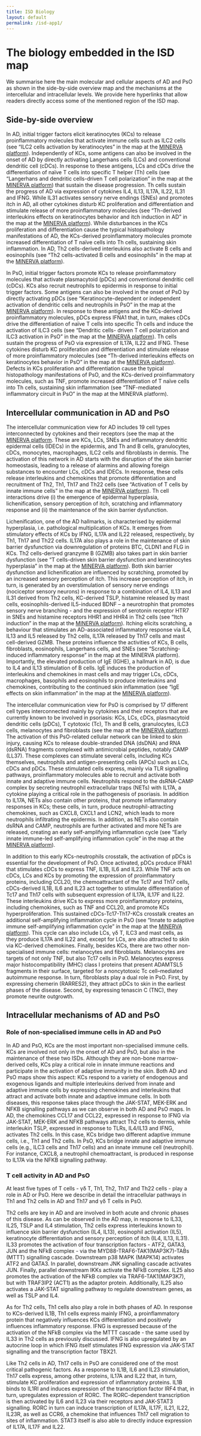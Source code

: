 ```yaml
--- 
title: ISD Biology
layout: default 
permalink: /isd-app1/
--- 
```


# The biology embedded in the ISD map
We summarise here the main molecular and cellular aspects of AD and PsO as shown in the side-by-side overview map and the mechanisms at the intercellular and intracellular levels. We provide here hyperlinks that allow readers directly access some of the mentioned region of the ISD map.

## Side-by-side overview
In AD, initial trigger factors elicit keratinocytes (KCs) to release proinflammatory molecules that activate immune cells such as ILC2 cells (see “ILC2 cells activation by keratinocytes” in the map at the [MINERVA platform](https://imi-biomap.elixir-luxembourg.org/minerva/index.html?id=ISD_entry_level&perfectMatch=false&modelId=400&backgroundId=626&x=3397&y=1908&z=4&overlaysId=1415)). Independently of KCs, some antigens can also be involved in the onset of AD by directly activating Langerhans cells (LCs) and conventional dendritic cell (cDCs). In response to these antigens, LCs and cDCs drive the differentiation of naïve T cells into specific T helper (Th) cells (see “Langerhans and dendritic cells-driven T cell polarization” in the map at the [MINERVA platform](https://imi-biomap.elixir-luxembourg.org/minerva/index.html?id=ISD_entry_level&perfectMatch=false&modelId=400&backgroundId=626&x=3538&y=1832&z=4.235267671247323&overlaysId=1407)) that sustain the disease progression. Th cells sustain the progress of AD via expression of cytokines IL4, IL13, IL17A, IL22, IL31 and IFNG. While IL31 activates sensory nerve endings (SNEs) and promotes itch in AD, all other cytokines disturb KC proliferation and differentiation and stimulate release of more proinflammatory molecules (see “Th-derived interleukins effects on keratinocytes behavior and itch induction in AD” in the map at the [MINERVA platform](https://imi-biomap.elixir-luxembourg.org/minerva/index.html?id=ISD_entry_level&perfectMatch=false&modelId=400&backgroundId=626&x=3538&y=1832&z=4.235267671247323&overlaysId=1408)). While disturbances in the KCs proliferation and differentiation cause the typical histopathology manifestations of AD, the KCs-derived proinflammatory molecules promote increased differentiation of T naïve cells into Th cells, sustaining skin inflammation. In AD, Th2 cells-derived interleukins also activate B cells and eosinophils (see “Th2 cells-activated B cells and eosinophils” in the map at the [MINERVA platform](https://imi-biomap.elixir-luxembourg.org/minerva/index.html?id=ISD_entry_level&perfectMatch=false&modelId=400&backgroundId=626&x=3491&y=1767&z=5.401983080605666&overlaysId=1409)). 

In PsO, initial trigger factors promote KCs to release proinflammatory molecules that activate plasmacytoid (pDCs) and conventional dendritic cell (cDCs). KCs also recruit neutrophils to epidermis in response to initial trigger factors. Some antigens can also be involved in the onset of PsO by directly activating pDCs (see “Keratinocyte-dependent or independent activation of dendritic cells and neutrophils in PsO” in the map at the [MINERVA platform](https://imi-biomap.elixir-luxembourg.org/minerva/index.html?id=ISD_entry_level&perfectMatch=false&modelId=400&backgroundId=626&x=1214&y=1729&z=4.401983080605666&overlaysId=1410)). In response to these antigens and the KCs-derived proinflammatory molecules, pDCs express IFNA1 that, in turn, makes cDCs drive the differentiation of naïve T cells into specific Th cells and induce the activation of ILC3 cells (see “Dendritic cells- driven T cell polarization and ILC3 activation in PsO” in the map at the [MINERVA platform](https://imi-biomap.elixir-luxembourg.org/minerva/index.html?id=ISD_entry_level&perfectMatch=false&modelId=400&backgroundId=626&x=1214&y=1729&z=4.401983080605666&overlaysId=1412)). Th cells sustain the progress of PsO via expression of IL17A, IL22 and IFNG. These cytokines disturb KC proliferation and differentiation and stimulate release of more proinflammatory molecules (see “Th-derived interleukins effects on keratinocytes behavior in PsO” in the map at the [MINERVA platform](https://imi-biomap.elixir-luxembourg.org/minerva/index.html?id=ISD_entry_level&perfectMatch=false&modelId=400&backgroundId=626&x=1214&y=1729&z=4.401983080605666&overlaysId=1411)). Defects in KCs proliferation and differentiation cause the typical histopathology manifestations of PsO, and the KCs-derived proinflammatory molecules, such as TNF, promote increased differentiation of T naïve cells into Th cells, sustaining skin inflammation (see “TNF-mediated inflammatory circuit in PsO” in the map at the MINERVA platform). 

## Intercellular communication in AD and PsO
The intercellular communication view for AD includes 19 cell types interconnected by cytokines and their receptors (see the map at the [MINERVA platform](https://imi-biomap.elixir-luxembourg.org/minerva/index.html?id=ADmaps_10-02-25&perfectMatch=false&modelId=384&backgroundId=609&x=2973&y=2480.4999999989786&z=4). These are KCs, LCs, SNEs and inflammatory dendritic epidermal cells (IDECs) in the epidermis, and Th and B cells, granulocytes, cDCs, monocytes, macrophages, ILC2 cells and fibroblasts in dermis. The activation of this network in AD starts with the disruption of the skin barrier homeostasis, leading to a release of alarmins and allowing foreign substances to encounter LCs, cDCs and IDECs. In response, these cells release interleukins and chemokines that promote differentiation and recruitment of Th2, Th1, Th17 and Th22 cells (see “Activation of T cells by innate immune cells” in the map at the [MINERVA platform](https://imi-biomap.elixir-luxembourg.org/minerva/index.html?id=ADmaps_10-02-25&perfectMatch=false&modelId=384&backgroundId=609&x=2973&y=2480.4999999989786&z=4&overlaysId=1364)). Th cell interactions drive (i) the emergence of epidermal hyperplasia, lichenification, sensory perception of itch, scratching and inflammatory response and (ii) the maintenance of the skin barrier dysfunction. 

Lichenification, one of the AD hallmarks, is characterised by epidermal hyperplasia, i.e. pathological multiplication of KCs. It emerges from stimulatory effects of KCs by IFNG, IL17A and IL22 released, respectively, by Th1, Th17 and Th22 cells. IL17A also plays a role in the maintenance of skin barrier dysfunction via downregulation of proteins BTC, CLDN1 and FLG in KCs. Th2 cells-derived granzyme B (GZMB) also takes part in skin barrier dysfunction (see “T cells-driven skin barrier dysfunction and keratinocytes hyperplasia” in the map at the [MINERVA platform](https://imi-biomap.elixir-luxembourg.org/minerva/index.html?id=ADmaps_10-02-25&perfectMatch=false&modelId=384&backgroundId=609&x=3202&y=2130&z=3.8266666666666653&overlaysId=1363)). Both skin barrier dysfunction and lichenification are influenced by scratching, promoted by an increased sensory perception of itch. This increase perception of itch, in turn, is generated by an overstimulation of sensory nerve endings (nociceptor sensory neurons) in response to a combination of IL4, IL13 and IL31 derived from Th2 cells, KC-derived TSLP, histamine released by mast cells, eosinophils-derived IL5-induced BDNF – a neurotrophin that promotes sensory nerve branching - and the expression of serotonin receptor HTR7 in SNEs and histamine receptors HHR1 and HHR4 in Th2 cells (see “Itch induction” in the map at the [MINERVA platform](https://imi-biomap.elixir-luxembourg.org/minerva/index.html?id=ADmaps_10-02-25&perfectMatch=false&modelId=384&backgroundId=609&x=3202&y=2130&z=3.8266666666666653&overlaysId=1366)). Itching elicits scratching, a behaviour that stimulates an AD-associated inflammatory response via IL4, IL13 and IL5 released by Th2 cells, IL17A released by Th17 cells and mast cell-derived GZMB. These proteins influence the activities of KCs, B cells, fibroblasts, eosinophils, Langerhans cells, and SNEs (see “Scratching-induced inflammatory response” in the map at the MINERVA platform). Importantly, the elevated production of IgE (IGHE), a hallmark in AD, is due to IL4 and IL13 stimulation of B cells. IgE induces the production of interleukins and chemokines in mast cells and may trigger LCs, cDCs, macrophages, basophils and eosinophils to produce interleukins and chemokines, contributing to the continued skin inflammation (see “IgE effects on skin inflammation” in the map at the [MINERVA platform](https://imi-biomap.elixir-luxembourg.org/minerva/index.html?id=ADmaps_10-02-25&perfectMatch=false&modelId=384&backgroundId=609&x=3274&y=2296&z=3.6933333333333316&overlaysId=1361)).   

The intercellular communication view for PsO is comprised by 17 different cell types interconnected mainly by cytokines and their receptors that are currently known to be involved in psoriasis: KCs, LCs, cDCs, plasmacytoid dendritic cells (pDCs), T cytotoxic (Tc), Th and B cells, granulocytes, ILC3 cells, melanocytes and fibroblasts (see the map at the [MINERVA platform](https://imi-biomap.elixir-luxembourg.org/minerva/index.html?id=PsO_map)). The activation of this PsO-related cellular network can be linked to skin injury, causing KCs to release double-stranded DNA (dsDNA) and RNA (dsRNA) fragments complexed with antimicrobial peptides, notably CAMP (LL37). These complexes can stimulate several cells, including KCs themselves, neutrophils and antigen-presenting cells (APCs) such as LCs, cDCs and pDCs. These stimulated cells express, mainly via TLR signalling pathways, proinflammatory molecules able to recruit and activate both innate and adaptive immune cells. Neutrophils respond to the dsRNA-CAMP complex by secreting neutrophil extracellular traps (NETs) with IL17A, a cytokine playing a critical role in the pathogenesis of psoriasis.  In addition to IL17A, NETs also contain other proteins, that promote inflammatory responses in KCs; these cells, in turn, produce neutrophil-attracting chemokines, such as CXCL8, CXCL1 and LCN2, which leads to more neutrophils infiltrating the epidermis. In addition, as NETs also contain dsRNA and CAMP, neutrophils are further activated and more NETs are released, creating an early self-amplifying inflammation cycle (see “Early innate immune-led self-amplifying inflammation cycle” in the map at the [MINERVA platform](https://imi-biomap.elixir-luxembourg.org/minerva/index.html?id=PsO_map&perfectMatch=false&modelId=389&backgroundId=612&x=4866&y=2697&z=4&overlaysId=1416)). 

In addition to this early KCs-neutrophils crosstalk, the activation of pDCs is essential for the development of PsO. Once activated, pDCs produce IFNA1 that stimulates cDCs to express TNF, IL1B, IL6 and IL23. While TNF acts on cDCs, LCs and KCs by promoting the expression of proinflammatory proteins, including CCL20, the chemoattractant of the Tc17 and Th17 cells, cDCs-derived IL1B, IL6 and IL23 act together to stimulate differentiation of Tc17 and Th17 cells with subsequent expression of IL17A, IL17F and IL22. These interleukins drive KCs to express more proinflammatory proteins, including chemokines, such as TNF and CCL20, and promote KCs hyperproliferation. This sustained cDCs-Tc17-Th17-KCs crosstalk creates an additional self-amplifying inflammation cycle in PsO  (see “Innate to adaptive immune self-amplifying inflammation cycle” in the map at the [MINERVA platform](https://imi-biomap.elixir-luxembourg.org/minerva/index.html?id=PsO_map&perfectMatch=false&modelId=389&backgroundId=612&x=4866&y=2697&z=4&overlaysId=1417)). This cycle can also include LCs, γδ T, ILC3 and mast cells, as they produce IL17A and IL22 and, except for LCs, are also attracted to skin via KC-derived chemokines. Finally, besides KCs, there are two other non-specialised immune cells: melanocytes and fibroblasts. Melanocytes are targets of not only TNF, but also Tc17 cells in PsO. Melanocytes express major histocompatibility (MHC) class I proteins that present ADAMTSL5 fragments in their surface, targeted for a noncytotoxic Tc cell–mediated autoimmune response. In turn, fibroblasts play a dual role in PsO. First, by expressing chemerin (RARRES2), they attract pDCs to skin in the earliest phases of the disease. Second, by expressing tenascin C (TNC), they promote neurite outgrowth. 

## Intracellular mechanisms of AD and PsO  

### Role of non-specialised immune cells in AD and PsO
In AD and PsO, KCs are the most important non-specialised immune cells. KCs are involved not only in the onset of AD and PsO, but also in the maintenance of these two ISDs. Although they are non-bone marrow-derived cells, KCs play a critical role in innate immune reactions and participate in the activation of adaptive immunity in the skin. Both AD and PsO maps show this aspect: KCs respond to a variety of endogenous and exogenous ligands and multiple interleukins derived from innate and adaptive immune cells by expressing chemokines and interleukins that attract and activate both innate and adaptive immune cells. In both diseases, this response takes place through the JAK-STAT, MEK-ERK and NFKB signalling pathways as we can observe in both AD and PsO maps. In AD, the chemokines CCL17 and CCL22, expressed in response to IFNG via JAK-STAT, MEK-ERK and NFKB pathways attract Th2 cells to dermis, while interleukin TSLP, expressed in response to TLRs, IL4/IL13 and IFNG, activates Th2 cells. In this case, KCs bridge two different adaptive immune cells, i.e., Th1 and Th2 cells. In PsO, KCs bridge innate and adaptive immune cells (e.g., ILC3 cells and Th17 cells) and an innate immune cell (neutrophil). For instance, CXCL8, a neutrophil chemoattractant, is produced in response to IL17A via the NFKB signalling pathway.

### T cell activity in AD and PsO
At least five types of T cells - γδ T, Th1, Th2, Th17 and Th22 cells - play a role in AD or PsO. Here we describe in detail the intracellular pathways in Th1 and Th2 cells in AD and Th17 and γδ T cells in PsO.

Th2 cells are key in AD and are involved in both acute and chronic phases of this disease. As can be observed in the AD map, in response to IL33, IL25, TSLP and IL4 stimulation, Th2 cells express interleukins known to influence skin barrier dysfunction (IL4, IL13), eosinophil activation (IL5), keratinocyte differentiation and sensory perception of itch (IL4, IL13, IL31). IL33 promotes the activation of four transcription factors - ATF2, GATA3, JUN and the NFkB complex - via the MYD88-TRAF6-TAK1(MAP3K7)-TABs (MTTT) signalling cascade. Downstream p38 MAPK (MAPK14) activates ATF2 and GATA3. In parallel, downstream JNK signalling cascade activates JUN. Finally, parallel downstream IKKs activate the NFkB complex.  IL25 also promotes the activation of the NFkB complex via TRAF6-TAK1(MAP3K7), but with TRAF3IP2 (ACT1) as the adaptor protein. Additionally, IL25 also activates a JAK-STAT signalling pathway to regulate downstream genes, as well as TSLP and IL4. 

As for Th2 cells, Th1 cells also play a role in both phases of AD. In response to KCs-derived IL1B, Th1 cells express mainly IFNG, a proinflammatory protein that negatively influences KCs differentiation and positively influences inflammatory response. IFNG is expressed because of the activation of the NFkB complex via the MTTT cascade - the same used by IL33 in Th2 cells as previously discussed. IFNG is also upregulated by an autocrine loop in which IFNG itself stimulates IFNG expression via JAK-STAT signalling and the transcription factor TBX21.  

Like Th2 cells in AD, Th17 cells in PsO are considered one of the most critical pathogenic factors. As a response to IL1B, IL6 and IL23 stimulation, Th17 cells express, among other proteins, IL17A and IL22 that, in turn, stimulate KC proliferation and expression of inflammatory proteins. IL1B binds to IL1RI and induces expression of the transcription factor IRF4 that, in turn, upregulates expression of RORC. The RORC-dependent transcription is then activated by IL6 and IL23 via their receptors and JAK-STAT3 signalling. RORC in turn can induce transcription of IL17A, IL17F, IL21, IL22, IL23R, as well as CCR6, a chemokine that influences Th17 cell migration to sites of inflammation. STAT3 itself is also able to directly induce expression of IL17A, IL17F and IL22.
